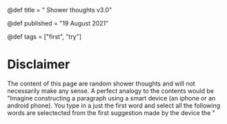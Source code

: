 @def title = " Shower thoughts v3.0"

@def published = "19 August 2021"

@def tags = ["first", "try"]


# Disclaimer

The content of this page are random shower thoughts and will not necessarily make any sense. A perfect analogy to the contents would be "Imagine constructing a paragraph using a smart device (an iphone or an android phone). You type in a just the first word and select all the following words are selectected from the first suggestion made by the device the "
